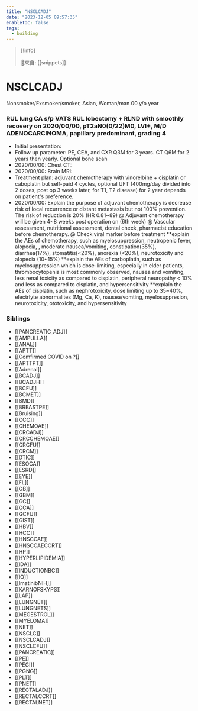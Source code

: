 ```yaml
---
title: "NSCLCADJ"
date: "2023-12-05 09:57:35"
enableToc: false
tags:
  - building
---
```


> [!info]
>
> 🌱來自: [[snippets]]

# NSCLCADJ

Nonsmoker/Exsmoker/smoker, Asian, Woman/man
00 y/o year

### RUL lung CA s/p VATS RUL lobectomy + RLND with smoothly recovery on 2020/00/00, pT2aN0(0/22)M0, LVI+, M/D ADENOCARCINOMA, papillary predominant, grading 4

- Initial presentation:
- Follow up parameter: PE, CEA, and CXR Q3M for 3 years. CT Q6M for 2 years then yearly. Optional bone scan
- 2020/00/00: Chest CT:
- 2020/00/00: Brain MRI:
- Treatment plan: adjuvant chemotherapy with vinorelbine + cisplatin or caboplatin but self-paid 4 cycles, optional UFT (400mg/day divided into 2 doses, post op 3 weeks later, for T1, T2 disease) for 2 year depends on patient's preference.
- 2020/00/00: Explain the purpose of adjuvant chemotherapy is decrease risk of local recurrence or distant metastasis but not 100% prevention. The risk of reduction is 20% (HR 0.81~89)
  @ Adjuvant chemotherapy will be given 4~8 weeks post operation on (6th week)
  @ Vascular assessment, nutritional assessment, dental check, pharmacist education before chemotherapy.
  @ Check viral marker before treatment
  **explain the AEs of chemotherapy, such as myelosuppression, neutropenic fever, alopecia, , moderate nausea/vomiting, constipation(35%), diarrhea(17%), stomatitis(<20%), anorexia (<20%), neurotoxicity and alopecia (10~15%)
  **explain the AEs of carboplatin, such as myelosuppression which is dose-limiting, especially in elder patients, thrombocytopenia is most commonly observed, nausea and vomiting, less renal toxicity as compared to cisplatin, peripheral neuropathy < 10% and less as compared to cisplatin, and hypersensitivity
  \*\*explain the AEs of cisplatin, such as nephrotoxicity, dose limiting up to 35~40%, electrlyte abnormalites (Mg, Ca, K), nausea/vomting, myelosuppresion, neurotoxicity, ototoxicity, and hypersensitivity

### Siblings

- [[PANCREATIC_ADJ]]
- [[AMPULLA]]
- [[ANAL]]
- [[APTT]]
- [[Comfirmed COVID on ?]]
- [[APTTPT]]
- [[Adrenal]]
- [[BCADJ]]
- [[BCADJH]]
- [[BCFU]]
- [[BCMET]]
- [[BMD]]
- [[BREASTPE]]
- [[Bruising]]
- [[CCC]]
- [[CHEMOAE]]
- [[CRCADJ]]
- [[CRCCHEMOAE]]
- [[CRCFU]]
- [[CRCM]]
- [[DTIC]]
- [[ESOCA]]
- [[ESRD]]
- [[EYE]]
- [[FL]]
- [[GB]]
- [[GBM]]
- [[GC]]
- [[GCA]]
- [[GCFU]]
- [[GIST]]
- [[HBV]]
- [[HCC]]
- [[HNSCCAE]]
- [[HNSCCAECCRT]]
- [[HP]]
- [[HYPERLIPIDEMIA]]
- [[IDA]]
- [[INDUCTIONBC]]
- [[IO]]
- [[ImatinibNIH]]
- [[KARNOFSKYPS]]
- [[LAP]]
- [[LUNGNET]]
- [[LUNGNETS]]
- [[MEGESTROL]]
- [[MYELOMA]]
- [[NET]]
- [[NSCLC]]
- [[NSCLCADJ]]
- [[NSCLCFU]]
- [[PANCREATIC]]
- [[PE]]
- [[PEGI]]
- [[PGNG]]
- [[PLT]]
- [[PNET]]
- [[RECTALADJ]]
- [[RECTALCCRT]]
- [[RECTALNET]]


